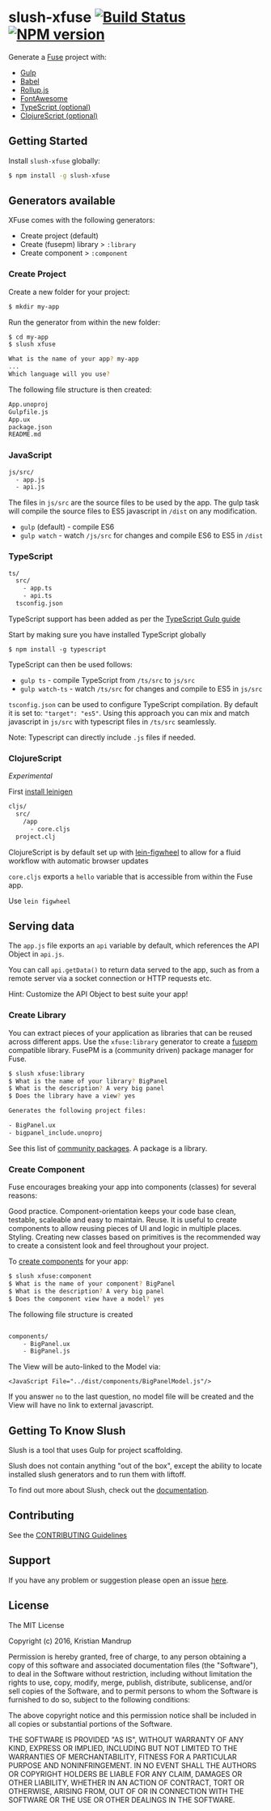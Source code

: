 # slush-xfuse [![Build Status](https://secure.travis-ci.org/kristianmandrup/slush-xfuse.png?branch=master)](https://travis-ci.org/kristianmandrup/slush-xfuse) [![NPM version](https://badge-me.herokuapp.com/api/npm/slush-xfuse.png)](http://badges.enytc.com/for/npm/slush-xfuse)

Generate a [Fuse](https://www.fusetools.com) project with:
 - [Gulp](http://gulpjs.com/)
 - [Babel](https://babeljs.io/)
 - [Rollup.js](http://rollupjs.org/)
 - [FontAwesome](http://fontawesome.io/)
 - [TypeScript (optional)](http://typescriptlang.org/)
 - [ClojureScript (optional)](https://github.com/clojure/clojurescript)

## Getting Started
Install `slush-xfuse` globally:

```bash
$ npm install -g slush-xfuse
```

## Generators available
XFuse comes with the following generators:

- Create project (default)
- Create (fusepm) library > `:library`
- Create component > `:component`

### Create Project
Create a new folder for your project:

```bash
$ mkdir my-app
```

Run the generator from within the new folder:

```bash
$ cd my-app
$ slush xfuse

What is the name of your app? my-app
...
Which language will you use?
```

The following file structure is then created:

```bash
App.unoproj
Gulpfile.js
App.ux
package.json
README.md
```

### JavaScript

```bash
js/src/
  - app.js
  - api.js
```

The files in `js/src` are the source files to be used by the app. The gulp task will compile the source files to ES5 javascript in `/dist` on any modification.

- `gulp` (default) - compile ES6
- `gulp watch` - watch `/js/src` for changes and compile ES6 to ES5 in `/dist`

### TypeScript

```bash
ts/
  src/
    - app.ts
    - api.ts
  tsconfig.json
```

TypeScript support has been added as per the [TypeScript Gulp guide](http://www.typescriptlang.org/docs/handbook/gulp.html)

Start by making sure you have installed TypeScript globally

`$ npm install -g typescript`

TypeScript can then be used follows:
- `gulp ts` - compile TypeScript from `/ts/src` to `js/src`
- `gulp watch-ts` - watch `/ts/src` for changes and compile to ES5 in `js/src`

`tsconfig.json` can be used to configure TypeScript compilation. By default it is set to: `"target": "es5"`.
Using this approach you can mix and match javascript in `js/src` with typescript files in `/ts/src` seamlessly.

Note: Typescript can directly include `.js` files if needed.

### ClojureScript

*Experimental*

First [install leinigen](http://leiningen.org/)

```bash
cljs/
  src/
    /app
      - core.cljs
  project.clj
```

ClojureScript is by default set up with [lein-figwheel](https://github.com/bhauman/lein-figwheel/wiki/Quick-Start)
to allow for a fluid workflow with automatic browser updates

`core.cljs` exports a `hello` variable that is accessible from within the Fuse app.

Use `lein figwheel`

## Serving data
The `app.js` file exports an `api` variable by default, which references the API Object in `api.js`.

You can call `api.getData()` to return data served to the app, such as from a remote server via a socket connection or HTTP requests etc.

Hint: Customize the API Object to best suite your app!

### Create Library
You can extract pieces of your application as libraries that can be reused across different apps.
Use the `xfuse:library` generator to create a [fusepm](https://github.com/bolav/fusepm) compatible library.
FusePM is a (community driven) package manager for Fuse.

```bash
$ slush xfuse:library
$ What is the name of your library? BigPanel
$ What is the description? A very big panel
$ Does the library have a view? yes

Generates the following project files:

- BigPanel.ux
- bigpanel_include.unoproj
```

See this list of [community packages](https://www.fusetools.com/docs/packages). A package is a library.

### Create Component
Fuse encourages breaking your app into components (classes) for several reasons:

Good practice. Component-orientation keeps your code base clean, testable, scaleable and easy to maintain.
Reuse. It is useful to create components to allow reusing pieces of UI and logic in multiple places.
Styling. Creating new classes based on primitives is the recommended way to create a consistent look and feel throughout your project.

To [create components](https://www.fusetools.com/docs/basics/creating-components) for your app:

```bash
$ slush xfuse:component
$ What is the name of your component? BigPanel
$ What is the description? A very big panel
$ Does the component view have a model? yes
```

The following file structure is created

```bash

components/
    - BigPanel.ux
    - BigPanel.js
```

The View will be auto-linked to the Model via:

`<JavaScript File="../dist/components/BigPanelModel.js"/>`

If you answer `no` to the last question, no model file will be created and the View will have no link to external javascript.

## Getting To Know Slush

Slush is a tool that uses Gulp for project scaffolding.

Slush does not contain anything "out of the box", except the ability to locate installed slush generators and to run them with liftoff.

To find out more about Slush, check out the [documentation](https://github.com/slushjs/slush).

## Contributing

See the [CONTRIBUTING Guidelines](https://github.com/kristianmandrup/slush-xfuse/blob/master/CONTRIBUTING.md)

## Support
If you have any problem or suggestion please open an issue [here](https://github.com/kristianmandrup/slush-xfuse/issues).

## License

The MIT License

Copyright (c) 2016, Kristian Mandrup

Permission is hereby granted, free of charge, to any person
obtaining a copy of this software and associated documentation
files (the "Software"), to deal in the Software without
restriction, including without limitation the rights to use,
copy, modify, merge, publish, distribute, sublicense, and/or sell
copies of the Software, and to permit persons to whom the
Software is furnished to do so, subject to the following
conditions:

The above copyright notice and this permission notice shall be
included in all copies or substantial portions of the Software.

THE SOFTWARE IS PROVIDED "AS IS", WITHOUT WARRANTY OF ANY KIND,
EXPRESS OR IMPLIED, INCLUDING BUT NOT LIMITED TO THE WARRANTIES
OF MERCHANTABILITY, FITNESS FOR A PARTICULAR PURPOSE AND
NONINFRINGEMENT. IN NO EVENT SHALL THE AUTHORS OR COPYRIGHT
HOLDERS BE LIABLE FOR ANY CLAIM, DAMAGES OR OTHER LIABILITY,
WHETHER IN AN ACTION OF CONTRACT, TORT OR OTHERWISE, ARISING
FROM, OUT OF OR IN CONNECTION WITH THE SOFTWARE OR THE USE OR
OTHER DEALINGS IN THE SOFTWARE.

